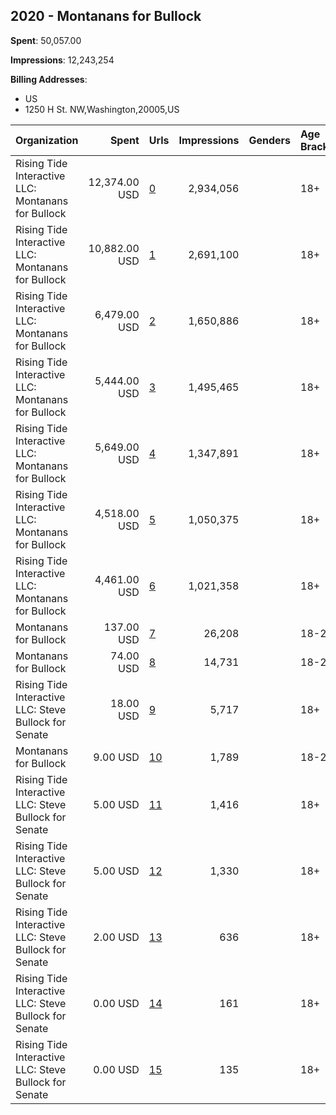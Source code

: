 ## 2020 - Montanans for Bullock 
**Spent**: 50,057.00

**Impressions**: 12,243,254

**Billing Addresses**: 
- US
- 1250 H St. NW,Washington,20005,US

|Organization|Spent|Urls|Impressions|Genders|Age Brackets|Country Codes|Billing Addresses|
|:---|---:|:---|---:|:---|:---|:---|:---|
|Rising Tide Interactive LLC: Montanans for Bullock|12,374.00 USD|[0](https://www.snap.com/political-ads/asset/a9fa0672a21f387dd48d201922874466e2265cfa1436b934ea76b65222317c12?mediaType=mp4)|2,934,056||18+|united states|"1250 H St. NW,Washington,20005,US"|
|Rising Tide Interactive LLC: Montanans for Bullock|10,882.00 USD|[1](https://www.snap.com/political-ads/asset/3ed6fd0cb7482614b3cf39b54b91a2dbbb158e1af2de749b6832a78c00e2760c?mediaType=png)|2,691,100||18+|united states|"1250 H St. NW,Washington,20005,US"|
|Rising Tide Interactive LLC: Montanans for Bullock|6,479.00 USD|[2](https://www.snap.com/political-ads/asset/5d12af04b5332203dda71ff58ea197da931ccb72fc8d4d2cb828946545413490?mediaType=mp4)|1,650,886||18+|united states|"1250 H St. NW,Washington,20005,US"|
|Rising Tide Interactive LLC: Montanans for Bullock|5,444.00 USD|[3](https://www.snap.com/political-ads/asset/6f0a1da3dc71010f104c36a3099a9dd138a9f095bded49afef5fa3e54abd066b?mediaType=mp4)|1,495,465||18+|united states|"1250 H St. NW,Washington,20005,US"|
|Rising Tide Interactive LLC: Montanans for Bullock|5,649.00 USD|[4](https://www.snap.com/political-ads/asset/a7b8d11067ffb4bf68cd81d0dc71a20acfc198c8d19263750013159daaedbc78?mediaType=mp4)|1,347,891||18+|united states|"1250 H St. NW,Washington,20005,US"|
|Rising Tide Interactive LLC: Montanans for Bullock|4,518.00 USD|[5](https://www.snap.com/political-ads/asset/323c20863eeec45ecf14dad2430e9554868092901ab1e0c4d0f4c66e7ceafcbe?mediaType=mp4)|1,050,375||18+|united states|"1250 H St. NW,Washington,20005,US"|
|Rising Tide Interactive LLC: Montanans for Bullock|4,461.00 USD|[6](https://www.snap.com/political-ads/asset/a7c960c71a487624a21a56d354a6c56f948ddc009462181a8fa901b2caf6f557?mediaType=mp4)|1,021,358||18+|united states|"1250 H St. NW,Washington,20005,US"|
|Montanans for Bullock|137.00 USD|[7](https://www.snap.com/political-ads/asset/0ecbf67602adaa61b7cfee3b603059cf3d5b4fbfcae3b0e116b1a0836f36aac8?mediaType=mp4)|26,208||18-25|united states|US|
|Montanans for Bullock|74.00 USD|[8](https://www.snap.com/political-ads/asset/c192b657f234d78c34be808292b2e89f13c41ca9d521945cc2756986384d3a83?mediaType=mp4)|14,731||18-25|united states|US|
|Rising Tide Interactive LLC: Steve Bullock for Senate|18.00 USD|[9](https://www.snap.com/political-ads/asset/19c03b3d6ecb7d822efd68ef6e98134a3661bead1526a4555e0900bc114ae556?mediaType=png)|5,717||18+|united states|"1250 H St. NW,Washington,20005,US"|
|Montanans for Bullock|9.00 USD|[10](https://www.snap.com/political-ads/asset/321fa6ea800e0f87fe6a6d8e4c0aafe568a58671190509019cf436bfcdc8c069?mediaType=mp4)|1,789||18-25|united states|US|
|Rising Tide Interactive LLC: Steve Bullock for Senate|5.00 USD|[11](https://www.snap.com/political-ads/asset/d959df717b765cb07b512b7c63d53dfe0ec965e1df19a0d11d8ba22fc5e11f74?mediaType=png)|1,416||18+|united states|"1250 H St. NW,Washington,20005,US"|
|Rising Tide Interactive LLC: Steve Bullock for Senate|5.00 USD|[12](https://www.snap.com/political-ads/asset/0c8db7e32bbc4f6e99d0cd311c791d07b22ee39efff0f6b16660ce53795b12bd?mediaType=png)|1,330||18+|united states|"1250 H St. NW,Washington,20005,US"|
|Rising Tide Interactive LLC: Steve Bullock for Senate|2.00 USD|[13](https://www.snap.com/political-ads/asset/042963dd08a6aae66b794b0aa80512fb8419655da4740ba9237a97d9a986ba31?mediaType=png)|636||18+|united states|"1250 H St. NW,Washington,20005,US"|
|Rising Tide Interactive LLC: Steve Bullock for Senate|0.00 USD|[14](https://www.snap.com/political-ads/asset/042963dd08a6aae66b794b0aa80512fb8419655da4740ba9237a97d9a986ba31?mediaType=png)|161||18+|united states|"1250 H St. NW,Washington,20005,US"|
|Rising Tide Interactive LLC: Steve Bullock for Senate|0.00 USD|[15](https://www.snap.com/political-ads/asset/867a3d21b1fc12ab7916ce3a51c8afddc598a1e0a827884cf709c4213d73ed63?mediaType=png)|135||18+|united states|"1250 H St. NW,Washington,20005,US"|
